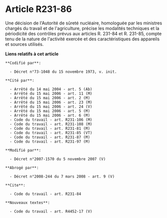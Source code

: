 # Article R231-86

Une décision de l'Autorité de sûreté nucléaire, homologuée par les ministres chargés du travail et de l'agriculture, précise
les modalités techniques et la périodicité des contrôles prévus aux articles R. 231-84 et R. 231-85, compte tenu de la nature
de l'activité exercée et des caractéristiques des appareils et sources utilisés.

**Liens relatifs à cet article**

	**Codifié par**:

	  - Décret n°73-1048 du 15 novembre 1973, v. init.

	**Cité par**:

	  - Arrêté du 14 mai 2004 - art. 5 (Ab)
	  - Arrêté du 15 mai 2006 - art. 11 (M)
	  - Arrêté du 15 mai 2006 - art. 2 (M)
	  - Arrêté du 15 mai 2006 - art. 23 (M)
	  - Arrêté du 15 mai 2006 - art. 24 (V)
	  - Arrêté du 15 mai 2006 - art. 5 (M)
	  - Arrêté du 15 mai 2006 - art. 6 (M)
	  - Code du travail - art. R231-106 (M)
	  - Code du travail - art. R231-108 (M)
	  - Code du travail - art. R231-81 (M)
	  - Code du travail - art. R231-85 (VT)
	  - Code du travail - art. R231-87 (M)
	  - Code du travail - art. R231-97 (M)

	**Modifié par**:

	  - Décret n°2007-1570 du 5 novembre 2007 (V)

	**Abrogé par**:

	  - Décret n°2008-244 du 7 mars 2008 - art. 9 (V)

	**Cite**:

	  - Code du travail - art. R231-84

	**Nouveaux textes**:

	  - Code du travail - art. R4452-17 (V)
